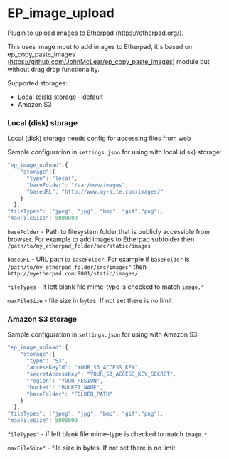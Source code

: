 # EP_image_upload

Plugin to upload images to Etherpad (https://etherpad.org/).

This uses image input to add images to Etherpad, it's based on ep_copy_paste_images (https://github.com/JohnMcLear/ep_copy_paste_images) module but without drag drop functionality.

Supported storages:

- Local (disk) storage - default
- Amazon S3 

### Local (disk) storage

Local (disk) storage needs config for accessing files from web

Sample configuration in `settings.json` for using with local (disk) storage:
``` javascript
"ep_image_upload":{
    "storage":{
      "type": "local",
      "baseFolder": "/var/www/images",
      "baseURL": "http://www.my-site.com/images/"
    }
  },
"fileTypes": ["jpeg", "jpg", "bmp", "gif","png"],
"maxFileSize": 5000000 
```

`baseFolder` - Path to filesystem folder that is publicly accessible from browser. For example to add images to Etherpad subfolder then `/path/to/my_etherpad_folder/src/static/images`

`baseURL` - URL path to `baseFolder`. For example if `baseFolder` is `/path/to/my_etherpad_folder/src/images"` then `http://myetherpad.com:9001/static/images/`

`fileTypes` - if left blank file mime-type is checked to match `image.*`

`maxFileSize` - file size in bytes. If not set there is no limit


### Amazon S3 storage

Sample configuration in `settings.json` for using with Amazon S3:

``` javascript
"ep_image_upload":{
    "storage":{
      "type": "S3",
      "accessKeyId": "YOUR_S3_ACCESS_KEY",
      "secretAccessKey": "YOUR_S3_ACCESS_KEY_SECRET",
      "region": "YOUR_REGION",
      "bucket": "BUCKET_NAME",
      "baseFolder": "FOLDER_PATH"
    }
  },
"fileTypes": ["jpeg", "jpg", "bmp", "gif","png"],
"maxFileSize": 5000000
```

`fileTypes"` - if left blank file mime-type is checked to match `image.*`

`maxFileSize"` - file size in bytes. If not set there is no limit

